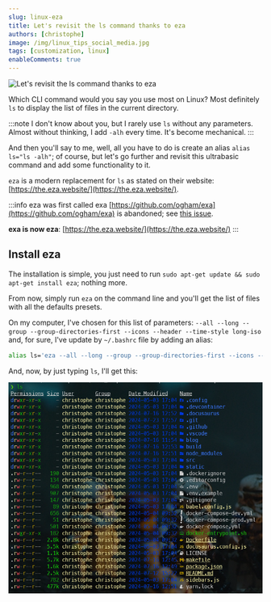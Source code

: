 ```yaml
---
slug: linux-eza
title: Let's revisit the ls command thanks to eza
authors: [christophe]
image: /img/linux_tips_social_media.jpg
tags: [customization, linux]
enableComments: true
---
```

![Let's revisit the ls command thanks to eza](/img/linux_tips_banner.jpg)

Which CLI command would you say you use most on Linux? Most definitely `ls` to display the list of files in the current directory.

:::note I don't know about you, but I rarely use `ls` without any parameters. Almost without thinking, I add `-alh` every time. It's become mechanical.
:::

And then you'll say to me, well, all you have to do is create an alias `alias ls="ls -alh"`; of course, but let's go further and revisit this ultrabasic command and add some functionality to it.

<!-- truncate -->

`eza` is a modern replacement for `ls` as stated on their website: [https://the.eza.website/](https://the.eza.website/).

:::info eza was first called exa
[https://github.com/ogham/exa](https://github.com/ogham/exa) is abandoned; see [this issue](https://github.com/ogham/exa/issues/1243).

**exa is now eza**: [https://the.eza.website/](https://the.eza.website/)
:::

## Install eza

The installation is simple, you just need to run `sudo apt-get update && sudo apt-get install eza`; nothing more.

From now, simply run `eza` on the command line and you'll get the list of files with all the defaults presets.

On my computer, I've chosen for this list of parameters: `--all --long --group --group-directories-first --icons --header --time-style long-iso` and, for sure, I've update by `~/.bashrc` file by adding an alias:

```bash
alias ls='eza --all --long --group --group-directories-first --icons --header --time-style long-iso'
```

And, now, by just typing `ls`, I'll get this:

![eza](./images/eza.png)
